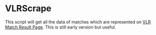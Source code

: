 # VLRScrape

This script will get all the data of matches which are represented on [VLR Match Result Page](https://vlr.gg/matches/results/). This is still early version but useful.
